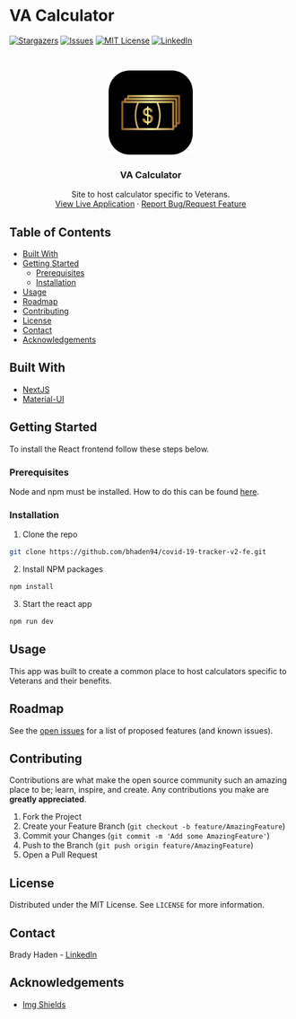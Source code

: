 # VA Calculator

<!-- PROJECT SHIELDS -->
<!--
*** I'm using markdown "reference style" links for readability.
*** Reference links are enclosed in brackets [ ] instead of parentheses ( ).
*** See the bottom of this document for the declaration of the reference variables
*** for contributors-url, forks-url, etc. This is an optional, concise syntax you may use.
*** https://www.markdownguide.org/basic-syntax/#reference-style-links
-->

[![Stargazers][stars-shield]][stars-url]
[![Issues][issues-shield]][issues-url]
[![MIT License][license-shield]][license-url]
[![LinkedIn][linkedin-shield]][linkedin-url]

<!-- PROJECT LOGO -->
<br />
<p align="center">
  <a href="https://va-calculator.com">
    <img src="./public/icon.png" alt="Logo" width="150" height="150">
  </a>

  <h3 align="center">VA Calculator</h3>

  <p align="center">
    Site to host calculator specific to Veterans.
    <br />
    <a href="https://va-calculator.com">View Live Application</a>
    ·
    <a href="https://github.com/bhaden94/va-calculator/issues">Report Bug/Request Feature</a>
  </p>
</p>

<!-- TABLE OF CONTENTS -->

## Table of Contents

- [Built With](#built-with)
- [Getting Started](#getting-started)
  - [Prerequisites](#prerequisites)
  - [Installation](#installation)
- [Usage](#usage)
- [Roadmap](#roadmap)
- [Contributing](#contributing)
- [License](#license)
- [Contact](#contact)
- [Acknowledgements](#acknowledgements)

<!-- ABOUT THE PROJECT -->

## Built With

- [NextJS](https://nextjs.org/)
- [Material-UI](https://material-ui.com/)

<!-- GETTING STARTED -->

## Getting Started

To install the React frontend follow these steps below.

### Prerequisites

Node and npm must be installed. How to do this can be found [here](https://docs.npmjs.com/downloading-and-installing-node-js-and-npm).

### Installation

1. Clone the repo

```sh
git clone https://github.com/bhaden94/covid-19-tracker-v2-fe.git
```

2. Install NPM packages

```sh
npm install
```

3. Start the react app

```sh
npm run dev
```

<!-- USAGE EXAMPLES -->

## Usage

This app was built to create a common place to host calculators specific to Veterans and their benefits.

<!-- ROADMAP -->

## Roadmap

See the [open issues](https://github.com/bhaden94/va-calculator/issues) for a list of proposed features (and known issues).

<!-- CONTRIBUTING -->

## Contributing

Contributions are what make the open source community such an amazing place to be; learn, inspire, and create. Any contributions you make are **greatly appreciated**.

1. Fork the Project
2. Create your Feature Branch (`git checkout -b feature/AmazingFeature`)
3. Commit your Changes (`git commit -m 'Add some AmazingFeature'`)
4. Push to the Branch (`git push origin feature/AmazingFeature`)
5. Open a Pull Request

<!-- LICENSE -->

## License

Distributed under the MIT License. See `LICENSE` for more information.

<!-- CONTACT -->

## Contact

Brady Haden - [LinkedIn](https://www.linkedin.com/in/brady-haden/)

<!-- ACKNOWLEDGEMENTS -->

## Acknowledgements

- [Img Shields](https://shields.io)

<!-- MARKDOWN LINKS & IMAGES -->
<!-- https://www.markdownguide.org/basic-syntax/#reference-style-links -->
<!-- [contributors-shield]: https://img.shields.io/github/contributors/othneildrew/Best-README-Template.svg?style=flat-square
[contributors-url]: https://github.com/othneildrew/Best-README-Template/graphs/contributors -->

[forks-shield]: https://img.shields.io/github/forks/bhaden94/covid-19-tracker-v2-fe.svg
[forks-url]: https://github.com/bhaden94/covid-19-tracker-v2-fe/network/members
[stars-shield]: https://img.shields.io/github/stars/bhaden94/covid-19-tracker-v2-fe.svg
[stars-url]: https://github.com/bhaden94/covid-19-tracker-v2-fe/stargazers
[issues-shield]: https://img.shields.io/github/issues/bhaden94/covid-19-tracker-v2-fe.svg
[issues-url]: https://github.com/bhaden94/covid-19-tracker-v2-fe/issues
[license-shield]: https://img.shields.io/github/license/bhaden94/covid-19-tracker-v2-fe.svg
[license-url]: https://github.com/bhaden94/covid-19-tracker-v2-fe/blob/master/LICENSE.txt
[linkedin-shield]: https://img.shields.io/badge/-LinkedIn-black.svg?logo=linkedin&colorB=555
[linkedin-url]: https://www.linkedin.com/in/brady-haden/
[product-screenshot]: images/screenshot.png
